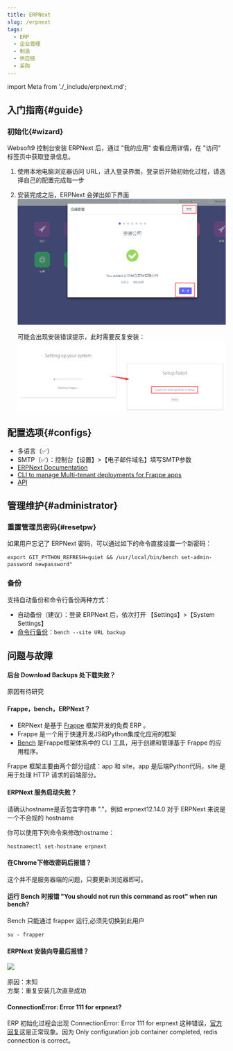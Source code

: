 ```yaml
---
title: ERPNext
slug: /erpnext
tags:
  - ERP
  - 企业管理
  - 制造
  - 供应链
  - 采购
---
```


import Meta from './_include/erpnext.md';

<Meta name="meta" />

## 入门指南{#guide}

### 初始化{#wizard}

Websoft9 控制台安装 ERPNext 后，通过 "我的应用" 查看应用详情，在 "访问" 标签页中获取登录信息。  

1. 使用本地电脑浏览器访问 URL，进入登录界面，登录后开始初始化过程，请选择自己的配置完成每一步

2. 安装完成之后，ERPNext 会弹出如下界面
   ![erpnext后台](./assets/erpnext-cpsetup-websoft9.png)

   可能会出现安装错误提示，此时需要反复安装：
   ![erpnext 向导安装报错](./assets/erpnext-wizarderror-websoft9.png)


## 配置选项{#configs}

- 多语言（✅）
- SMTP（✅）：控制台【设置】>【电子邮件域名】填写SMTP参数
- [ERPNext Documentation](https://docs.erpnext.com)
- [CLI to manage Multi-tenant deployments for Frappe apps](https://github.com/frappe/bench)
- [API](https://frappeframework.com/docs/user/en/api)

## 管理维护{#administrator}

### 重置管理员密码{#resetpw}

如果用户忘记了 ERPNext 密码，可以通过如下的命令直接设置一个新密码：

```
export GIT_PYTHON_REFRESH=quiet && /usr/local/bin/bench set-admin-password newpassword"
```
### 备份

支持自动备份和命令行备份两种方式： 

- 自动备份（建议）：登录 ERPNext 后，依次打开 【Settings】>【System Settings】
- [命令行备份](https://frappeframework.com/docs/user/en/bench/reference/backup)：`bench --site URL backup`


## 问题与故障

#### 后台 Download Backups 处下载失败？

原因有待研究

#### Frappe，bench，ERPNext？

- ERPNext 是基于 [Frappe](https://github.com/frappe/frappe) 框架开发的免费 ERP 。
- Frappe 是一个用于快速开发JS和Python集成化应用的框架
- [Bench](https://github.com/frappe/bench) 是Frappe框架体系中的 CLI 工具，用于创建和管理基于 Frappe 的应用程序。

Frappe 框架主要由两个部分组成：app 和 site，app 是后端Python代码，site 是用于处理 HTTP 请求的前端部分。

#### ERPNext 服务启动失败？

请确认hostname是否包含字符串 "."，例如 erpnext12.14.0 对于 ERPNext 来说是一个不合规的 hostname

你可以使用下列命令来修改hostname：

```
hostnamectl set-hostname erpnext
```
#### 在Chrome下修改密码后报错？

这个并不是服务器端的问题，只要更新浏览器即可。

#### 运行 Bench 时报错 "You should not run this command as root" when run bench?

Bench 只能通过 frapper 运行,必须先切换到此用户

```shell
su - frapper
```

#### ERPNext 安装向导最后报错？

![](https://libs.websoft9.com/Websoft9/DocsPicture/zh/erpnext/erpnext-wizarderror-websoft9.png)

原因：未知   
方案：重复安装几次直至成功   

#### ConnectionError: Error 111 for erpnext?

ERP 初始化过程会出现 ConnectionError: Error 111 for erpnext 这种错误，[官方回复](https://github.com/frappe/frappe_docker/issues/1314)这是正常现象。因为 Only configuration job container completed, redis connection is correct。  